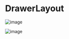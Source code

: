 DrawerLayout
============
![image](https://github.com/picksomething/DrawerLayout/blob/master/device-2015-01-01-124252.png)

![image](https://github.com/picksomething/DrawerLayout/blob/master/device-2015-01-01-124353.png)
